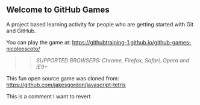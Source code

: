 ## Welcome to GitHub Games

A project based learning activity for people who are getting started with Git and GitHub.

You can play the game at: https://githubtraining-1.github.io/github-games-nicoleescoto/

>> _*SUPPORTED BROWSERS*: Chrome, Firefox, Safari, Opera and IE9+_

This fun open source game was cloned from: https://github.com/jakesgordon/javascript-tetris

This is a comment I want to revert
